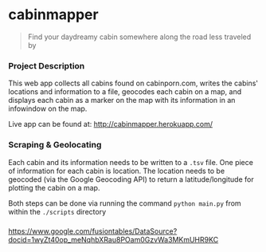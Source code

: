 # cabinmapper

> Find your daydreamy cabin somewhere along the road less traveled by

### Project Description

This web app collects all cabins found on cabinporn.com, writes the cabins' locations and information to a file, geocodes each cabin on a map, and displays each cabin as a marker on the map with its information in an infowindow on the map.

Live app can be found at: http://cabinmapper.herokuapp.com/

### Scraping & Geolocating

Each cabin and its information needs to be written to a `.tsv` file. One piece of information for each cabin is location. The location needs to be geocoded (via the Google Geocoding API) to return a latitude/longitude for plotting the cabin on a map.

Both steps can be done via running the command `python main.py` from within the `./scripts` directory

###

https://www.google.com/fusiontables/DataSource?docid=1wyZt40op_meNqhbXRau8POam0GzvWa3MKmUHR9KC
